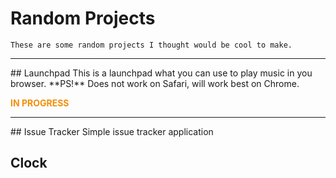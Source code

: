 # Random Projects
    These are some random projects I thought would be cool to make.
<hr>
## Launchpad
    This is a launchpad what you can use to play music in you browser.
**PS!** Does not work on Safari, will work best on Chrome. 

<p style='color: #f28f0c; font-weight: bold;'>IN PROGRESS</p>
<hr>
## Issue Tracker
Simple issue tracker application

## Clock
